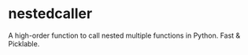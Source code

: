 # nestedcaller
A high-order function to call nested multiple functions in Python. Fast &amp; Picklable.
